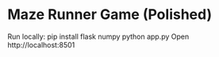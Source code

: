 # Maze Runner Game (Polished)
Run locally:
pip install flask numpy
python app.py
Open http://localhost:8501
